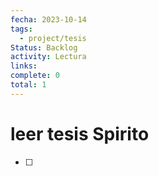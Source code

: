 ```yaml
---
fecha: 2023-10-14
tags:
  - project/tesis
Status: Backlog
activity: Lectura
links: 
complete: 0
total: 1
---
```


# leer tesis Spirito
- [ ] 
